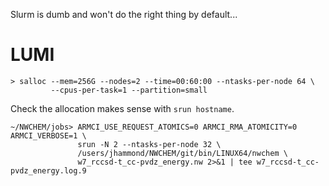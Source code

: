 Slurm is dumb and won't do the right thing by default...

# LUMI

```
> salloc --mem=256G --nodes=2 --time=00:60:00 --ntasks-per-node 64 \
         --cpus-per-task=1 --partition=small
```

Check the allocation makes sense with `srun hostname`.

```
~/NWCHEM/jobs> ARMCI_USE_REQUEST_ATOMICS=0 ARMCI_RMA_ATOMICITY=0 ARMCI_VERBOSE=1 \
               srun -N 2 --ntasks-per-node 32 \
               /users/jhammond/NWCHEM/git/bin/LINUX64/nwchem \
               w7_rccsd-t_cc-pvdz_energy.nw 2>&1 | tee w7_rccsd-t_cc-pvdz_energy.log.9
```
